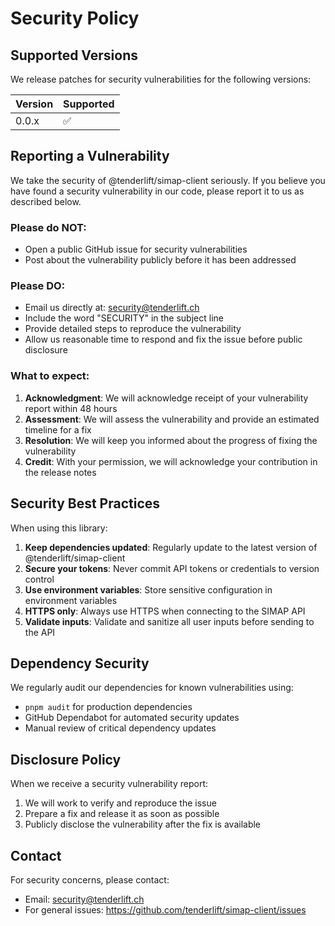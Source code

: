 # Security Policy

## Supported Versions

We release patches for security vulnerabilities for the following versions:

| Version | Supported          |
| ------- | ------------------ |
| 0.0.x   | :white_check_mark: |

## Reporting a Vulnerability

We take the security of @tenderlift/simap-client seriously. If you believe you have found a security vulnerability in our code, please report it to us as described below.

### Please do NOT:
- Open a public GitHub issue for security vulnerabilities
- Post about the vulnerability publicly before it has been addressed

### Please DO:
- Email us directly at: security@tenderlift.ch
- Include the word "SECURITY" in the subject line
- Provide detailed steps to reproduce the vulnerability
- Allow us reasonable time to respond and fix the issue before public disclosure

### What to expect:
1. **Acknowledgment**: We will acknowledge receipt of your vulnerability report within 48 hours
2. **Assessment**: We will assess the vulnerability and provide an estimated timeline for a fix
3. **Resolution**: We will keep you informed about the progress of fixing the vulnerability
4. **Credit**: With your permission, we will acknowledge your contribution in the release notes

## Security Best Practices

When using this library:

1. **Keep dependencies updated**: Regularly update to the latest version of @tenderlift/simap-client
2. **Secure your tokens**: Never commit API tokens or credentials to version control
3. **Use environment variables**: Store sensitive configuration in environment variables
4. **HTTPS only**: Always use HTTPS when connecting to the SIMAP API
5. **Validate inputs**: Validate and sanitize all user inputs before sending to the API

## Dependency Security

We regularly audit our dependencies for known vulnerabilities using:
- `pnpm audit` for production dependencies
- GitHub Dependabot for automated security updates
- Manual review of critical dependency updates

## Disclosure Policy

When we receive a security vulnerability report:
1. We will work to verify and reproduce the issue
2. Prepare a fix and release it as soon as possible
3. Publicly disclose the vulnerability after the fix is available

## Contact

For security concerns, please contact:
- Email: security@tenderlift.ch
- For general issues: https://github.com/tenderlift/simap-client/issues